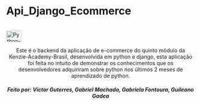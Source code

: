 # Api_Django_Ecommerce



<div style="display: inline_block"><br>
  <img align="center" background-color="black" alt="Python-img" height="30" width="40" src="https://camo.githubusercontent.com/aa191ffe0bf42757a2d978000745628d94fa1d244c4e28f9b914cd48e39bcaf3/68747470733a2f2f6b656e7a69652e636f6d2e62722f5f6e6578742f696d6167653f75726c3d253246696d616765732532466c6f676f2e706e6726773d36343026713d3735">
  <p align="center">Este é o backend da aplicação de e-commerce do quinto módulo da Kenzie-Academy-Brasil, desenvolvida em python e django, esta aplicação
  foi feita no intuito de demonstrar os conhecimentos que os desenvolvedores adquiriram sobre python nos últimos 2 meses de aprendizado de python. <p/>
  
  <h5 align="center">Feito por: Victor Guterres, Gabriel Machado, Gabriela Fontoura, Guileano Gadea </h5>  
</div>


